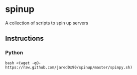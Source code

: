 # spinup

A collection of scripts to spin up servers

## Instructions
### Python

    bash <(wget -qO- https://raw.github.com/jared0x90/spinup/master/spinpy.sh)
